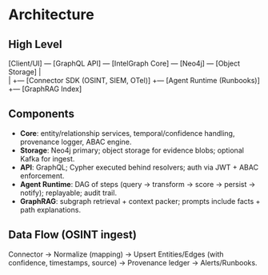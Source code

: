 # Architecture

## High Level

[Client/UI] — [GraphQL API] — [IntelGraph Core] — [Neo4j] — [Object Storage]
| \
 | +— [Connector SDK (OSINT, SIEM, OTel)]
+— [Agent Runtime (Runbooks)]
+— [GraphRAG Index]

## Components

- **Core**: entity/relationship services, temporal/confidence handling, provenance logger, ABAC engine.
- **Storage**: Neo4j primary; object storage for evidence blobs; optional Kafka for ingest.
- **API**: GraphQL; Cypher executed behind resolvers; auth via JWT + ABAC enforcement.
- **Agent Runtime**: DAG of steps (query → transform → score → persist → notify); replayable; audit trail.
- **GraphRAG**: subgraph retrieval + context packer; prompts include facts + path explanations.

## Data Flow (OSINT ingest)

Connector → Normalize (mapping) → Upsert Entities/Edges (with confidence, timestamps, source) → Provenance ledger → Alerts/Runbooks.
